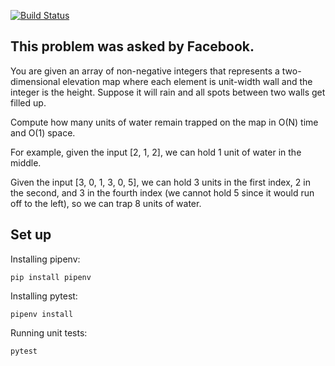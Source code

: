 [![Build Status](https://travis-ci.org/rafaelmatsumoto/facebookcodingchallenge.svg?branch=master)](https://travis-ci.org/rafaelmatsumoto/facebookcodingchallenge)

## This problem was asked by Facebook.

You are given an array of non-negative integers that represents a two-dimensional elevation map where each element is unit-width wall and the integer is the height. Suppose it will rain and all spots between two walls get filled up.

Compute how many units of water remain trapped on the map in O(N) time and O(1) space.

For example, given the input [2, 1, 2], we can hold 1 unit of water in the middle.

Given the input [3, 0, 1, 3, 0, 5], we can hold 3 units in the first index, 2 in the second, and 3 in the fourth index (we cannot hold 5 since it would run off to the left), so we can trap 8 units of water.

## Set up

Installing pipenv:

    pip install pipenv

Installing pytest:

    pipenv install

Running unit tests:

    pytest